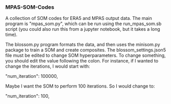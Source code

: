 ### MPAS-SOM-Codes

A collection of SOM codes for ERA5 and MPAS output data. The main program is "mpas_som.py", which can be run using the run_mpas_som.sb script (you could also run this from a jupyter notebook, but it takes a long time).

The blossom.py program formats the data, and then uses the minisom.py package to train a SOM and create composites. 
The blossom_settings.json5 file must be edited to change SOM hyperparameters. To change something, you should edit the value following the colon. For instance, if I wanted to change the iterations, I would start with:

"num_iteration": 100000,

Maybe I want the SOM to perform 100 iterations. So I would change to:

"num_iteration": 100,
